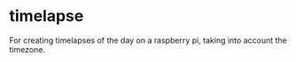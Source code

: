 # timelapse
For creating timelapses of the day on a raspberry pi, taking into account the timezone.
